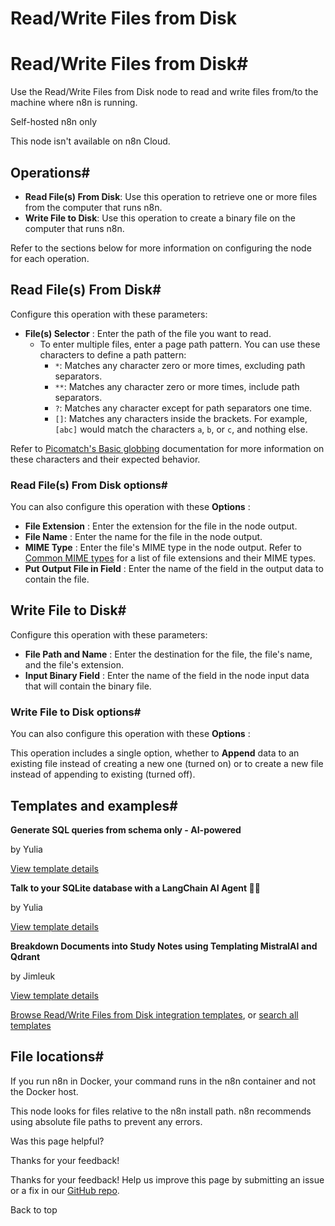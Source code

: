 # Read/Write Files from Disk

[ ](https://github.com/n8n-io/n8n-docs/edit/main/docs/integrations/builtin/core-nodes/n8n-nodes-base.readwritefile.md "Edit this page")

# Read/Write Files from Disk#

Use the Read/Write Files from Disk node to read and write files from/to the machine where n8n is running.

Self-hosted n8n only

This node isn't available on n8n Cloud.

## Operations#

  * **Read File(s) From Disk**: Use this operation to retrieve one or more files from the computer that runs n8n.
  * **Write File to Disk**: Use this operation to create a binary file on the computer that runs n8n.



Refer to the sections below for more information on configuring the node for each operation.

## Read File(s) From Disk#

Configure this operation with these parameters:

  * **File(s) Selector** : Enter the path of the file you want to read.
    * To enter multiple files, enter a page path pattern. You can use these characters to define a path pattern:
      * `*`: Matches any character zero or more times, excluding path separators.
      * `**`: Matches any character zero or more times, include path separators.
      * `?`: Matches any character except for path separators one time.
      * `[]`: Matches any characters inside the brackets. For example, `[abc]` would match the characters `a`, `b`, or `c`, and nothing else.



Refer to [Picomatch's Basic globbing](https://github.com/micromatch/picomatch#basic-globbing) documentation for more information on these characters and their expected behavior.

### Read File(s) From Disk options#

You can also configure this operation with these **Options** :

  * **File Extension** : Enter the extension for the file in the node output.
  * **File Name** : Enter the name for the file in the node output.
  * **MIME Type** : Enter the file's MIME type in the node output. Refer to [Common MIME types](https://developer.mozilla.org/en-US/docs/Web/HTTP/Basics_of_HTTP/MIME_types/Common_types) for a list of file extensions and their MIME types.
  * **Put Output File in Field** : Enter the name of the field in the output data to contain the file.



## Write File to Disk#

Configure this operation with these parameters:

  * **File Path and Name** : Enter the destination for the file, the file's name, and the file's extension.
  * **Input Binary Field** : Enter the name of the field in the node input data that will contain the binary file.



### Write File to Disk options#

You can also configure this operation with these **Options** :

This operation includes a single option, whether to **Append** data to an existing file instead of creating a new one (turned on) or to create a new file instead of appending to existing (turned off).

## Templates and examples#

**Generate SQL queries from schema only - AI-powered**

by Yulia

[View template details](https://n8n.io/workflows/2508-generate-sql-queries-from-schema-only-ai-powered/)

**Talk to your SQLite database with a LangChain AI Agent 🧠💬**

by Yulia

[View template details](https://n8n.io/workflows/2292-talk-to-your-sqlite-database-with-a-langchain-ai-agent/)

**Breakdown Documents into Study Notes using Templating MistralAI and Qdrant**

by Jimleuk

[View template details](https://n8n.io/workflows/2339-breakdown-documents-into-study-notes-using-templating-mistralai-and-qdrant/)

[Browse Read/Write Files from Disk integration templates](https://n8n.io/integrations/readwrite-files-from-disk/), or [search all templates](https://n8n.io/workflows/)

## File locations#

If you run n8n in Docker, your command runs in the n8n container and not the Docker host.

This node looks for files relative to the n8n install path. n8n recommends using absolute file paths to prevent any errors.

Was this page helpful? 

Thanks for your feedback! 

Thanks for your feedback! Help us improve this page by submitting an issue or a fix in our [GitHub repo](https://github.com/n8n-io/n8n-docs). 

Back to top 
